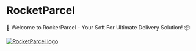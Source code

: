 # RocketParcel
🚚 Welcome to RockerParcel - Your Soft For Ultimate Delivery Solution! 📦

[![RocketParcel logo](https://imgur.com/LagmdQD)](https://rocketparcel.lt)
